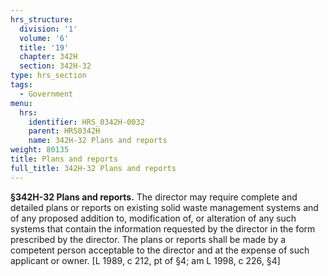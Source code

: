 ```yaml
---
hrs_structure:
  division: '1'
  volume: '6'
  title: '19'
  chapter: 342H
  section: 342H-32
type: hrs_section
tags:
  - Government
menu:
  hrs:
    identifier: HRS_0342H-0032
    parent: HRS0342H
    name: 342H-32 Plans and reports
weight: 80135
title: Plans and reports
full_title: 342H-32 Plans and reports
---
```

**§342H-32 Plans and reports.** The director may require complete and detailed plans or reports on existing solid waste management systems and of any proposed addition to, modification of, or alteration of any such systems that contain the information requested by the director in the form prescribed by the director. The plans or reports shall be made by a competent person acceptable to the director and at the expense of such applicant or owner. [L 1989, c 212, pt of §4; am L 1998, c 226, §4]